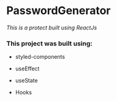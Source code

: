 # PasswordGenerator

*This is a protect built using ReactJs*

 ### This project was built using:
 
 * styled-components
 
 * useEffect
 
 * useState
 
 * Hooks 
